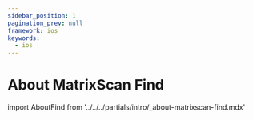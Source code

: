 ```yaml
---
sidebar_position: 1
pagination_prev: null
framework: ios
keywords:
  - ios
---
```


# About MatrixScan Find

import AboutFind from '../../../partials/intro/_about-matrixscan-find.mdx'

<AboutFind />

